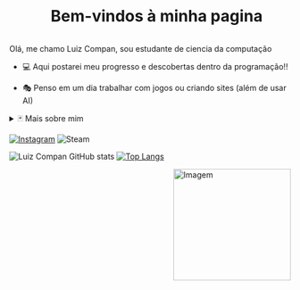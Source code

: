 <!--título-->
<div id="user-content-toc">
  <ul align="center">
    <summary><h1 style="display: inline-block">Bem-vindos à minha pagina</h1></summary>
</div>

<!-- Presentation -->
<p>
  Olá, me chamo Luiz Compan, sou estudante de ciencia da computação
  
  - 💻 Aqui postarei meu progresso e descobertas dentro da programação!!

  - 🎭 Penso em um dia trabalhar com jogos ou criando sites (além de usar AI)  
</p>

<!-- Dropdown -->
<details>
  <summary>🃏 Mais sobre mim</summary>

  - 💬 Tenho 20 anos, sou do Rio de Janeiro/RJ, sempre amei computadores, tentei seguir na area de enfermagem mas não me encontrei tão bem na área dentro dos dois periodos que cursei.
    
  - ⚡ Amo jogos online, passar tempo com minha familia, praia e aproveitar o dia! 
</details>

<!-- Links -->
[![Instagram](https://img.shields.io/badge/Instagram-E4405F?style=for-the-badge&logo=instagram&logoColor=white)](https://www.instagram.com/021compan/)
![Steam](https://img.shields.io/badge/Steam-000000?style=for-the-badge&logo=steam&logoColor=white)

<!-- GithubStats -->
![Luiz Compan GitHub stats](https://github-readme-stats.vercel.app/api?username=021compan&show_icons=true&theme=prussian)
[![Top Langs](https://github-readme-stats.vercel.app/api/top-langs/?username=021compan&show_icons=true&theme=prussian&layout=pie)](https://github.com/anuraghazra/github-readme-stats)

<!-- GIF -->
<div>
  <img src="https://i.pinimg.com/originals/ef/27/a2/ef27a226bbebe919b0665f310eda9f36.gif" alt="Imagem" width="210px" height="200px" align="right"
</div>
